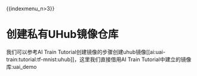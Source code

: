 {{indexmenu_n>3}}

# 创建私有UHub镜像仓库
我们可以参考AI Train Tutorial创建镜像的步骤创建uhub镜像[[ai:uai-train:tutorial:tf-mnist:uhub]]，这里我们直接借用AI Train Tutorial中建立的镜像库:uai\_demo

